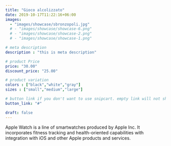```yaml
---
title: "Gioco alcolizzato"
date: 2019-10-17T11:22:16+06:00
images: 
  - "images/showcase/sbronzopoli.jpg"
  # - "images/showcase/showcase-6.png"
  # - "images/showcase/showcase-2.png"
  # - "images/showcase/showcase-1.png"

# meta description
description : "this is meta description"

# product Price
price: "30.00"
discount_price: "25.00"

# product variation
colors : ["black","white","gray"]
sizes : ["small","medium","large"]

# button link if you don't want to use snipcart. empty link will not show button
button_link: "#"

draft: false
---
```


Apple Watch is a line of smartwatches produced by Apple Inc. It incorporates fitness tracking and health-oriented capabilities with integration with iOS and other Apple products and services.

